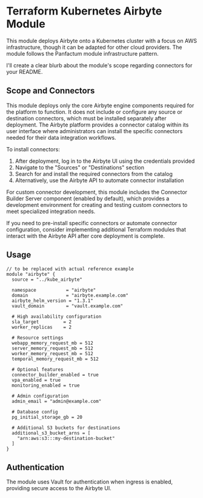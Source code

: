 # Terraform Kubernetes Airbyte Module

This module deploys Airbyte onto a Kubernetes cluster with a focus on AWS infrastructure, though it can be adapted for other cloud providers. The module follows the Panfactum module infrastructure pattern.

I'll create a clear blurb about the module's scope regarding connectors for your README.

## Scope and Connectors

This module deploys only the core Airbyte engine components required for the platform to function. It does not include or configure any source or destination connectors, which must be installed separately after deployment. The Airbyte platform provides a connector catalog within its user interface where administrators can install the specific connectors needed for their data integration workflows.

To install connectors:

1. After deployment, log in to the Airbyte UI using the credentials provided
2. Navigate to the "Sources" or "Destinations" section
3. Search for and install the required connectors from the catalog
4. Alternatively, use the Airbyte API to automate connector installation

For custom connector development, this module includes the Connector Builder Server component (enabled by default), which provides a development environment for creating and testing custom connectors to meet specialized integration needs.

If you need to pre-install specific connectors or automate connector configuration, consider implementing additional Terraform modules that interact with the Airbyte API after core deployment is complete.

## Usage


```hcl
// to be replaced with actual reference example
module "airbyte" {
  source = "../kube_airbyte"
  
  namespace           = "airbyte"
  domain              = "airbyte.example.com"
  airbyte_helm_version = "1.3.1"
  vault_domain        = "vault.example.com"
  
  # High availability configuration
  sla_target         = 2
  worker_replicas    = 2
  
  # Resource settings
  webapp_memory_request_mb = 512
  server_memory_request_mb = 512
  worker_memory_request_mb = 512
  temporal_memory_request_mb = 512
  
  # Optional features
  connector_builder_enabled = true
  vpa_enabled = true
  monitoring_enabled = true
  
  # Admin configuration
  admin_email = "admin@example.com"
  
  # Database config
  pg_initial_storage_gb = 20
  
  # Additional S3 buckets for destinations
  additional_s3_bucket_arns = [
    "arn:aws:s3:::my-destination-bucket"
  ]
}
```

## Authentication

The module uses Vault for authentication when ingress is enabled, providing secure access to the Airbyte UI.